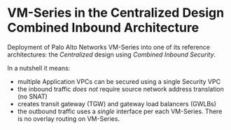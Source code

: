 # VM-Series in the Centralized Design Combined Inbound Architecture

Deployment of Palo Alto Networks VM-Series into one of its reference architectures: the *Centralized* design using *Combined Inbound Security*.

In a nutshell it means:

- multiple Application VPCs can be secured using a single Security VPC
- the inbound traffic _does not_ require source network address translation (no SNAT)
- creates transit gateway (TGW) and gateway load balancers (GWLBs)
- the outbound traffic uses a _single_ interface per each VM-Series. There is no overlay routing on VM-Series.
